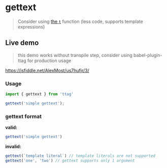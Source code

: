 # gettext

> Consider using [the `t`](reference-t-tag.md) function \(less code, supports template expressions\)

## Live demo
> this demo works without transpile step, consider using babel-plugin-ttag for production usage

https://jsfiddle.net/AlexMost/us7hufjr/3/

### Usage

```js
import { gettext } from 'ttag'

gettext('simple gettext');
```

### gettext format

**valid:**

```js
gettext('simple gettext')
```

**invalid:**

```js
gettext(`template literal`) // template literals are not supported
gettext('one', 'two') // gettext supports only 1 argument
```



